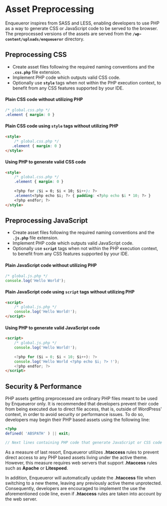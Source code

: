 # Asset Preprocessing

Enqueueror inspires from SASS and LESS, enabling developers to use PHP as a way to generate CSS or JavaScript code to be served to the browser. The preprocessed versions of the assets are served from the **`/wp-content/uploads/enqueueror`** directory.

## Preprocessing CSS

- Create asset files following the required naming conventions and the **`.css.php`** file extension.
- Implement PHP code which outputs valid CSS code.
- Optionally use **`style`** tags when not within the PHP execution context, to benefit from any CSS features supported by your IDE.

#### Plain CSS code without utilizing PHP
```css
/* global.css.php */
.element { margin: 0 }
```

#### Plain CSS code using `style` tags without utilizing PHP
```html
<style>
    /* global.css.php */
   .element { margin: 0 }
</style>
```

#### Using PHP to generate valid CSS code
```html
<style>
    /* global.css.php */  
    .element { margin: 0 }
    
    <?php for ($i = 0; $i < 10; $i++): ?> 
    .element<?php echo $i; ?> { padding: <?php echo $i * 10; ?> }  
    <?php endfor; ?>
</style>
```

## Preprocessing JavaScript

- Create asset files following the required naming conventions and the **`.js.php`** file extension.
- Implement PHP code which outputs valid JavaScript code.
- Optionally use **`script`** tags when not within the PHP execution context, to benefit from any CSS features supported by your IDE.

#### Plain JavaScript code without utilizing PHP
```javascript
/* global.js.php */
console.log('Hello World');
```

#### Plain JavaScript code using `script` tags without utilizing PHP
```html
<script>
    /* global.js.php */
    console.log('Hello World!');
</script>
```

#### Using PHP to generate valid JavaScript code
```html
<script>
    /* global.js.php */
    console.log('Hello World!');
    
    <?php for ($i = 0; $i < 10; $i++): ?>
    console.log('Hello World <?php echo $i; ?> !');
    <?php endfor; ?>
</script>
```

## Security & Performance

PHP assets getting preprocessed are ordinary PHP files meant to be used by Enqueueror only. It is recommended that developers prevent their code from being executed due to direct file access, that is, outside of WordPress' context, in order to avoid security or performance issues. To do so, developers may begin their PHP based assets using the following line:

```php
<?php
defined( 'ABSPATH' ) || exit;

// Next lines containing PHP code that generate JavaScript or CSS code
```

As a measure of last resort, Enqueueror utilizes **.htaccess** rules to prevent direct access to any PHP based assets living under the active theme. However, this measure requires web servers that support **.htaccess** rules such as **Apache** or **Litespeed**. 

In addition, Enqueueror will automatically update the **.htaccess** file when switching to a new theme, leaving any previously active theme unprotected. Consequently, developers are encouraged to implement the use the aforementioned code line, even if **.htaccess** rules are taken into account by the web server.